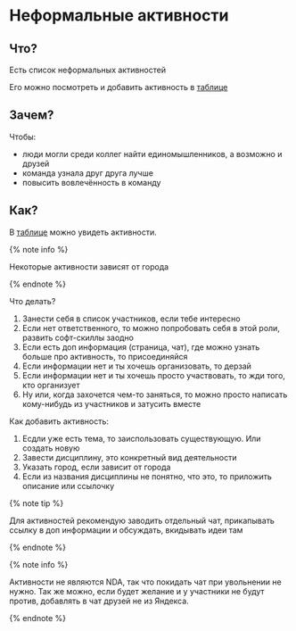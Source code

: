 # Неформальные активности

## Что?

Есть список неформальных активностей

Его можно посмотреть и добавить активность в [таблице](https://wiki.yandex-team.ru/users/apopsuenko/sovmestnye-aktivnosti-marketa/)

## Зачем?

Чтобы:
- люди могли среди коллег найти единомышленников, а возможно и друзей
- команда узнала друг друга лучше
- повысить вовлечённость в команду

## Как?

В [таблице](https://wiki.yandex-team.ru/users/apopsuenko/sovmestnye-aktivnosti-marketa/) можно увидеть активности.

{% note info %}

Некоторые активности зависят от города

{% endnote %}

Что делать?
1. Занести себя в список участников, если тебе интересно
2. Если нет ответственного, то можно попробовать себя в этой роли, развить софт-скиллы заодно
3. Если есть доп информация (страница, чат), где можно узнать больше про активность, то присоединяйся
4. Если информации нет и ты хочешь организовать, то дерзай
5. Если информации нет и ты хочешь просто участвовать, то жди того, кто организует
6. Ну или, когда захочется чем-то заняться, то можно просто написать кому-нибудь из участников и затусить вместе

Как добавить активность:
1. Есдли уже есть тема, то заиспользовать существующую. Или создать новую
2. Завести дисциплину, это конкретный вид деятельности
3. Указать город, если зависит от города
4. Если из названия дисциплины не понятно, что это, то приложить описание или ссылочку

{% note tip %}

Для активностей рекомендую заводить отдельный чат, прикапывать ссылку в доп информации и обсуждать, вкидывать идеи там

{% endnote %}

{% note info %}

Активности не являются NDA, так что покидать чат при увольнении не нужно.
Так же можно, если будет желание и у участники не будут против, добавлять в чат друзей не из Яндекса.

{% endnote %}


